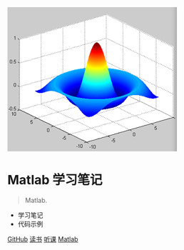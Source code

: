 ![logo](media/pic.jpg)

# Matlab 学习笔记

> Matlab.

* 学习笔记
* 代码示例


[GitHub](https://github.com/guofei9987/guofei9987.github.io)
[读书](http://www.guofei.site/reading/#/homepage)
[听课](http://www.guofei.site/course/#/homepage)
[Matlab](/homepage)
